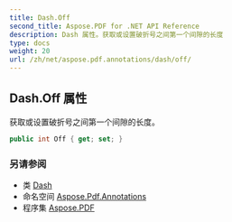 ```yaml
---
title: Dash.Off
second_title: Aspose.PDF for .NET API Reference
description: Dash 属性。获取或设置破折号之间第一个间隙的长度
type: docs
weight: 20
url: /zh/net/aspose.pdf.annotations/dash/off/
---
```

## Dash.Off 属性

获取或设置破折号之间第一个间隙的长度。

```csharp
public int Off { get; set; }
```

### 另请参阅

* 类 [Dash](../)
* 命名空间 [Aspose.Pdf.Annotations](../../../aspose.pdf.annotations/)
* 程序集 [Aspose.PDF](../../../)